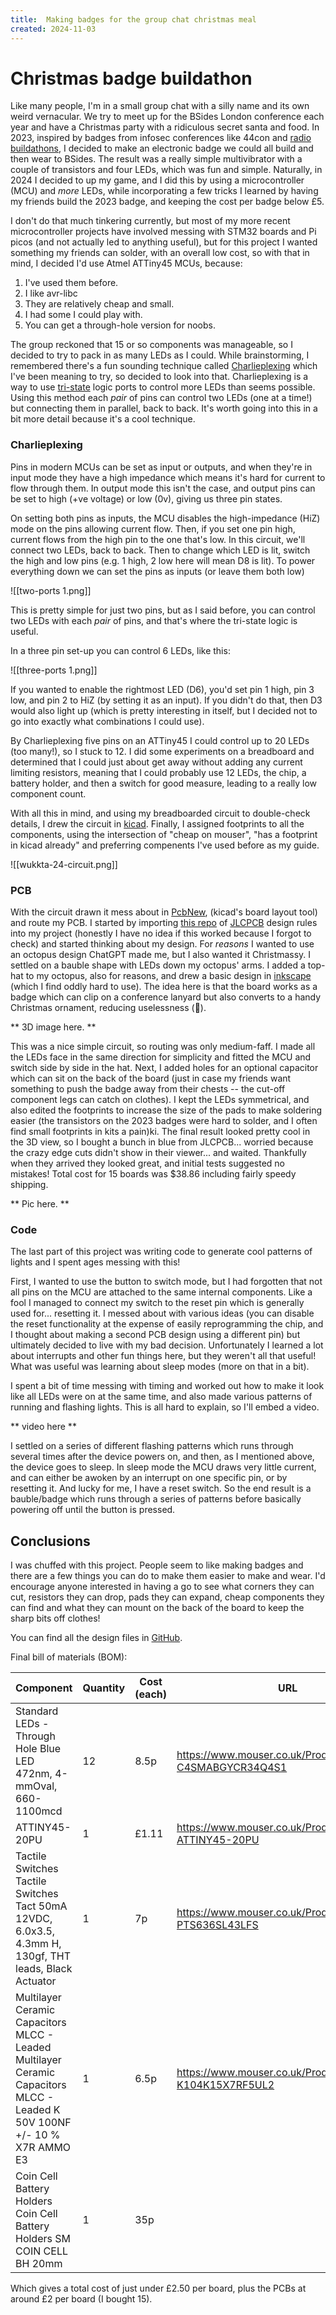 ```yaml
---
title:  Making badges for the group chat christmas meal
created: 2024-11-03
---
```

# Christmas badge buildathon

Like many people, I'm in a small group chat with a silly name and its own weird
vernacular. We try to meet up for the BSides London conference each year and
have a Christmas party with a ridiculous secret santa and food. In 2023,
inspired by badges from infosec conferences like 44con and [radio
buildathons](https://hackerific.net/2018/09/05/g-qrp-buildathon-and-hamvention-2018/),
I decided to make an electronic badge we could all build and then wear to
BSides. The result was a really simple multivibrator with a couple of
transistors and four LEDs, which was fun and simple. Naturally, in 2024 I
decided to up my game, and I did this by using a microcontroller (MCU) and
*more* LEDs, while incorporating a few tricks I learned by having my friends
build the 2023 badge, and keeping the cost per badge below £5.

I don't do that much tinkering currently, but most of my more recent
microcontroller projects have involved messing with STM32 boards and Pi picos
(and not actually led to anything useful), but for this project I wanted
something my friends can solder, with an overall low cost, so with that in
mind, I decided I'd use Atmel ATTiny45 MCUs, because:
1. I've used them before.
2. I like avr-libc
3. They are relatively cheap and small.
4. I had some I could play with.
5. You can get a through-hole version for noobs. 

The group reckoned that 15 or so components was manageable, so I decided to try
to pack in as many LEDs as I could. While brainstorming, I remembered there's a
fun sounding technique called
[Charlieplexing](https://en.wikipedia.org/wiki/Charlieplexing) which I've been
meaning to try, so decided to look into that. Charlieplexing is a way to use
[tri-state](https://en.wikipedia.org/wiki/Three-state_logic) logic ports to
control more LEDs than seems possible. Using this method each *pair* of pins
can control two LEDs (one at a time!) but connecting them in parallel, back to
back. It's worth going into this in a bit more detail because it's a cool
technique.

### Charlieplexing

Pins in modern MCUs can be set as input or outputs, and when they're in input
mode they have a high impedance which means it's hard for current to flow
through them. In output mode this isn't the case, and output pins can be set to
high (+ve voltage) or low (0v), giving us three pin states.

On setting both pins as inputs, the MCU disables the high-impedance (HiZ) mode
on the pins allowing current flow. Then, if you set one pin high, current flows
from the high pin to the one that's low. In this circuit, we'll connect two
LEDs, back to back. Then to change which LED is lit, switch the high and low
pins (e.g. 1 high, 2 low here will mean D8 is lit). To power everything down we
can set the pins as inputs (or leave them both low)

![[two-ports 1.png]]

This is pretty simple for just two pins, but as I said before, you can control
two LEDs with each *pair* of pins, and that's where the tri-state logic is
useful. 

In a three pin set-up you can control 6 LEDs, like this:

![[three-ports 1.png]]

If you wanted to enable the rightmost LED (D6), you'd set pin 1 high, pin 3
low, and pin 2 to HiZ (by setting it as an input). If you didn't do that, then
D3 would also light up (which is pretty interesting in itself, but I decided
not to go into exactly what combinations I could use).

By Charlieplexing five pins on an ATTiny45 I could control up to 20 LEDs (too
many!), so I stuck to 12. I did some experiments on a breadboard and determined
that I could just about get away without adding any current limiting resistors,
meaning that I could probably use 12 LEDs, the chip, a battery holder, and then
a switch for good measure, leading to a really low component count. 

With all this in mind, and using my breadboarded circuit to double-check
details, I drew the circuit in [kicad](https://www.kicad.org/).  Finally, I
assigned footprints to all the components, using the intersection of "cheap on
mouser", "has a footprint in kicad already" and preferring compenents I've used
before as my guide. 

![[wukkta-24-circuit.png]]

### PCB 

With the circuit drawn it mess about in
[PcbNew](https://www.kicad.org/discover/pcb-design/), (kicad's board layout
tool) and route my PCB. I started by importing [this
repo](https://github.com/labtroll/KiCad-DesignRules) of
[JLCPCB](https://jlcpcb.com/) design rules into my project (honestly I have no
idea if this worked because I forgot to check) and started thinking about my
design. For *reasons* I wanted to use an octopus design ChatGPT made me, but I
also wanted it Christmassy. I settled on a bauble shape with LEDs down my
octopus' arms. I added a top-hat to my octopus, also for reasons, and drew a
basic design in [inkscape](https://inkscape.org/) (which I find oddly hard to
use). The idea here is that the board works as a badge which can clip on a
conference lanyard but also converts to a handy Christmas ornament, reducing
uselessness (:brain:).

** 3D image here. ** 

This was a nice simple circuit, so routing was only medium-faff. I made all the
LEDs face in the same direction for simplicity and fitted the MCU and switch
side by side in the hat. Next, I added holes for an optional capacitor which
can sit on the back of the board (just in case my friends want something to
push the badge away from their chests  -- the cut-off component legs can catch
on clothes). I kept the LEDs symmetrical, and also edited the footprints to
increase the size of the pads to make soldering easier (the transistors on the
2023 badges were hard to solder, and I often find small footprints in kits a
pain)ki. The final result looked pretty cool in the 3D view, so I bought a
bunch in blue from JLCPCB... worried because the crazy edge cuts didn't show in
their viewer... and waited.  Thankfully when they arrived they looked great,
and initial tests suggested no mistakes! Total cost for 15 boards was $38.86
including fairly speedy shipping. 

** Pic here. ** 


### Code

The last part of this project was writing code to generate cool patterns of
lights and I spent ages messing with this! 

First, I wanted to use the button to switch mode, but I had forgotten that not
all pins on the MCU are attached to the same internal components. Like a fool I
managed to connect my switch to the reset pin which is generally used for...
resetting it. I messed about with various ideas (you can disable the reset
functionality at the expense of easily reprogramming the chip, and I thought
about making a second PCB design using a different pin) but ultimately decided
to live with my bad decision. Unfortunately I learned a lot about interrupts
and other fun things here, but they weren't all that useful! What was useful
was learning about sleep modes (more on that in a bit).

I spent a bit of time messing with timing and worked out how to make it look
like all LEDs were on at the same time, and also made various patterns of
running and flashing lights. This is all hard to explain, so I'll embed a
video.

** video here **

I settled on a series of different flashing patterns which runs through several
times after the device powers on, and then, as I mentioned above, the device
goes to sleep. In sleep mode the MCU draws very little current, and can either
be awoken by an interrupt on one specific pin, or by resetting it. And lucky
for me, I have a reset switch. So the end result is a bauble/badge which runs
through a series of patterns before basically powering off until the button is
pressed.

## Conclusions

I was chuffed with this project. People seem to like making badges and there
are a few things you can do to make them easier to make and wear. I'd encourage
anyone interested in having a go to see what corners they can cut, resistors
they can drop, pads they can expand, cheap components they can find and what
they can mount on the back of the board to keep the sharp bits off clothes! 

You can find all the design files in [GitHub](https://github.com/mattfoster/wukkta-badges).

Final bill of materials (BOM):

| Component                                                                                                                | Quantity | Cost (each) | URL                                                         |
| ------------------------------------------------------------------------------------------------------------------------ | -------- | ----------- | ----------------------------------------------------------- |
| Standard LEDs - Through Hole Blue LED 472nm, 4-mmOval, 660-1100mcd                                                       | 12       | 8.5p        | https://www.mouser.co.uk/ProductDetail/941-C4SMABGYCR34Q4S1 |
| ATTINY45-20PU                                                                                                            | 1        | £1.11       | https://www.mouser.co.uk/ProductDetail/556-ATTINY45-20PU    |
| Tactile Switches Tactile Switches Tact 50mA 12VDC, 6.0x3.5, 4.3mm H, 130gf, THT leads, Black Actuator                    | 1        | 7p          | https://www.mouser.co.uk/ProductDetail/611-PTS636SL43LFS    |
| Multilayer Ceramic Capacitors MLCC - Leaded Multilayer Ceramic Capacitors MLCC - Leaded K 50V 100NF +/- 10 % X7R AMMO E3 | 1        | 6.5p        | https://www.mouser.co.uk/ProductDetail/594-K104K15X7RF5UL2  |
| Coin Cell Battery Holders Coin Cell Battery Holders SM COIN CELL BH 20mm                                                 | 1        | 35p         |                                                             |

Which gives a total cost of just under £2.50 per board, plus the PCBs at around £2
per board (I bought 15). 
